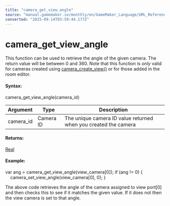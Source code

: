 ```yaml
---
title: "camera_get_view_angle"
source: "manual.gamemaker.io/monthly/en/GameMaker_Language/GML_Reference/Cameras_And_Display/Cameras_And_Viewports/camera_get_view_angle.htm"
converted: "2025-09-14T03:59:44.177Z"
---
```


# camera\_get\_view\_angle

This function can be used to retrieve the angle of the given camera. The return value will be between 0 and 360. Note that this function is _only_ valid for cameras created using [camera\_create\_view()](camera_create_view.md) or for those added in the room editor.

#### Syntax:

camera\_get\_view\_angle(camera\_id)

| Argument | Type | Description |
| --- | --- | --- |
| camera_id | Camera ID | The unique camera ID value returned when you created the camera |

#### Returns:

[Real](../../../GML_Overview/Data_Types.md)

#### Example:

var ang = camera\_get\_view\_angle(view\_camera\[0\]);
if (ang != 0)
{
    camera\_set\_view\_angle(view\_camera\[0\], 0);
}

The above code retrieves the angle of the camera assigned to view port\[0\] and then checks this to see if it matches the given value. If it does not then the view camera is set to that angle.